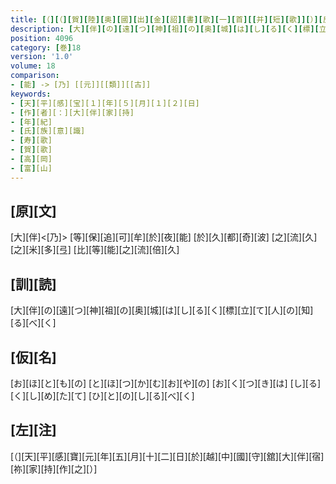 ```yaml
---
title: [（][（][賀][陸][奥][國][出][金][詔][書][歌][一][首][[并][短][歌]][）][反][歌][三][首][）]
description: [大][伴][の][遠][つ][神][祖][の][奥][城][は][し][る][く][標][立][て][人][の][知][る][べ][く]
position: 4096
category: [巻]18
version: '1.0'
volume: 18
comparison:
- [能] -> [乃] [[元]][[類]][[古]]
keywords:
- [天][平][感][宝][１][年][５][月][１][２][日]
- [作][者][：][大][伴][家][持]
- [年][紀]
- [氏][族][意][識]
- [寿][歌]
- [賀][歌]
- [高][岡]
- [富][山]
---
```


## [原][文]

[大][伴]<[乃]> [等][保][追][可][牟][於][夜][能] [於][久][都][奇][波] [之][流][久][之][米][多][弖] [比][等][能][之][流][倍][久]

## [訓][読]

[大][伴][の][遠][つ][神][祖][の][奥][城][は][し][る][く][標][立][て][人][の][知][る][べ][く]

## [仮][名]

[お][ほ][と][も][の] [と][ほ][つ][か][む][お][や][の] [お][く][つ][き][は] [し][る][く][し][め][た][て] [ひ][と][の][し][る][べ][く]

## [左][注]

[（][天][平][感][寶][元][年][五][月][十][二][日][於][越][中][國][守][舘][大][伴][宿][祢][家][持][作][之][）]
